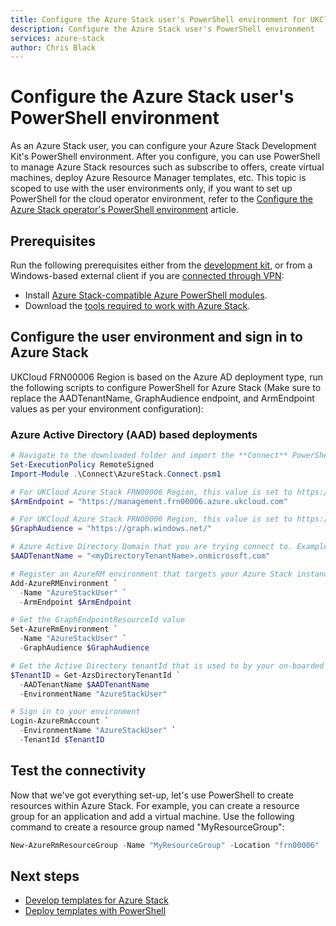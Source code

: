 ```yaml
---
title: Configure the Azure Stack user's PowerShell environment for UKCloud |  based on Microsoft Docs
description: Configure the Azure Stack user's PowerShell environment
services: azure-stack
author: Chris Black
---
```


# Configure the Azure Stack user's PowerShell environment

As an Azure Stack user, you can configure your Azure Stack Development Kit's PowerShell environment. After you configure, you can use PowerShell to manage Azure Stack resources such as subscribe to offers, create virtual machines, deploy Azure Resource Manager templates,  etc. This topic is scoped to use with the user environments only, if you want to set up PowerShell for the cloud operator environment, refer to the [Configure the Azure Stack operator's PowerShell environment](../azure-stack-powershell-configure-admin.md) article. 

## Prerequisites 

Run the following prerequisites either from the [development kit](azure-stack-connect-azure-stack.md#connect-to-azure-stack-with-remote-desktop), or from a Windows-based external client if you are [connected through VPN](azure-stack-connect-azure-stack.md#connect-to-azure-stack-with-vpn):

* Install [Azure Stack-compatible Azure PowerShell modules](azure-stack-powershell-install.md).  
* Download the [tools required to work with Azure Stack](azure-stack-powershell-download.md). 

## Configure the user environment and sign in to Azure Stack

UKCloud FRN00006 Region is based on the Azure AD deployment type, run the following scripts to configure PowerShell for Azure Stack (Make sure to replace the AADTenantName, GraphAudience endpoint, and ArmEndpoint values as per your environment configuration):

### Azure Active Directory (AAD) based deployments
       
  ```powershell
  # Navigate to the downloaded folder and import the **Connect** PowerShell module
  Set-ExecutionPolicy RemoteSigned
  Import-Module .\Connect\AzureStack.Connect.psm1

  # For UKCloud Azure Stack FRN00006 Region, this value is set to https://management.frn00006.azure.ukcloud.com.
  $ArmEndpoint = "https://management.frn00006.azure.ukcloud.com"

  # For UKCloud Azure Stack FRN00006 Region, this value is set to https://graph.windows.net/.
  $GraphAudience = "https://graph.windows.net/"

  # Azure Active Directory Domain that you are trying connect to. Examples are: <myDirectoryTenantName>.onmicrosoft.com or just your federated with AAD Domain i.e. ukcloud.com
  $AADTenantName = "<myDirectoryTenantName>.onmicrosoft.com"

  # Register an AzureRM environment that targets your Azure Stack instance
  Add-AzureRMEnvironment `
    -Name "AzureStackUser" `
    -ArmEndpoint $ArmEndpoint

  # Set the GraphEndpointResourceId value
  Set-AzureRmEnvironment `
    -Name "AzureStackUser" `
    -GraphAudience $GraphAudience

  # Get the Active Directory tenantId that is used to by your on-boarded domain on Azure Stack
  $TenantID = Get-AzsDirectoryTenantId `
    -AADTenantName $AADTenantName
    -EnvironmentName "AzureStackUser"

  # Sign in to your environment
  Login-AzureRmAccount `
    -EnvironmentName "AzureStackUser" `
    -TenantId $TenantID
   ```

## Test the connectivity

Now that we've got everything set-up, let's use PowerShell to create resources within Azure Stack. For example, you can create a resource group for an application and add a virtual machine. Use the following command to create a resource group named "MyResourceGroup":

```powershell
New-AzureRmResourceGroup -Name "MyResourceGroup" -Location "frn00006"
```

## Next steps
* [Develop templates for Azure Stack](azure-stack-develop-templates.md)
* [Deploy templates with PowerShell](azure-stack-deploy-template-powershell.md)
